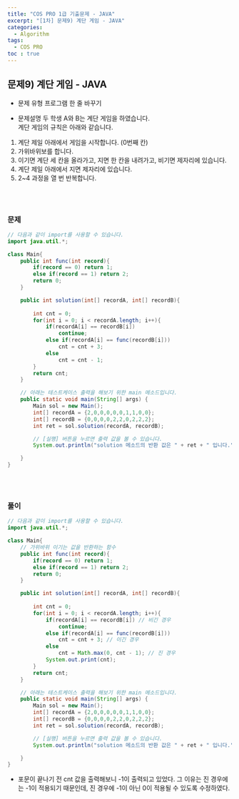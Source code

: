 ```yaml
---
title: "COS PRO 1급 기출문제 - JAVA"
excerpt: "[1차] 문제9) 계단 게임 - JAVA"
categories: 
  - Algorithm 
tags: 
  - COS PRO
toc : true
---
```


## 문제9) 계단 게임 - JAVA

- 문제 유형
프로그램 한 줄 바꾸기

- 문제설명
두 학생 A와 B는 계단 게임을 하였습니다.<br>
계단 게임의 규칙은 아래와 같습니다.<br>

1. 계단 제일 아래에서 게임을 시작합니다. (0번째 칸)
2. 가위바위보를 합니다.
3. 이기면 계단 세 칸을 올라가고, 지면 한 칸을 내려가고, 비기면 제자리에 있습니다.
4. 계단 제일 아래에서 지면 제자리에 있습니다.
5. 2~4 과정을 열 번 반복합니다.

<br><br>

### 문제 

``` java
// 다음과 같이 import를 사용할 수 있습니다.
import java.util.*;

class Main{
    public int func(int record){
        if(record == 0) return 1;
        else if(record == 1) return 2;
        return 0;
    }

	public int solution(int[] recordA, int[] recordB){
        
        int cnt = 0;
        for(int i = 0; i < recordA.length; i++){
            if(recordA[i] == recordB[i])
                continue;
            else if(recordA[i] == func(recordB[i]))
                cnt = cnt + 3;
            else
                cnt = cnt - 1;
        }
        return cnt;
    }

	// 아래는 테스트케이스 출력을 해보기 위한 main 메소드입니다.
    public static void main(String[] args) {
        Main sol = new Main();
        int[] recordA = {2,0,0,0,0,0,1,1,0,0};
        int[] recordB = {0,0,0,0,2,2,0,2,2,2};
        int ret = sol.solution(recordA, recordB);

        // [실행] 버튼을 누르면 출력 값을 볼 수 있습니다.
        System.out.println("solution 메소드의 반환 값은 " + ret + " 입니다.");

    }
}
```
<br/><br/>

### 풀이

``` java
// 다음과 같이 import를 사용할 수 있습니다.
import java.util.*;

class Main{
	// 가위바위 이기는 값을 반환하는 함수
    public int func(int record){
        if(record == 0) return 1;
        else if(record == 1) return 2;
        return 0;
    }

	public int solution(int[] recordA, int[] recordB){
        
        int cnt = 0;
        for(int i = 0; i < recordA.length; i++){
            if(recordA[i] == recordB[i]) // 비긴 경우
                continue;
            else if(recordA[i] == func(recordB[i]))
                cnt = cnt + 3; // 이긴 경우
            else
                cnt = Math.max(0, cnt - 1); // 진 경우
			System.out.print(cnt);
        }
        return cnt;
    }

	// 아래는 테스트케이스 출력을 해보기 위한 main 메소드입니다.
    public static void main(String[] args) {
        Main sol = new Main();
        int[] recordA = {2,0,0,0,0,0,1,1,0,0};
        int[] recordB = {0,0,0,0,2,2,0,2,2,2};
        int ret = sol.solution(recordA, recordB);

        // [실행] 버튼을 누르면 출력 값을 볼 수 있습니다.
        System.out.println("solution 메소드의 반환 값은 " + ret + " 입니다.");

    }
}
```

- 포문이 끝나기 전 cnt 값을 출력해보니 -1이 출력되고 있었다. 그 이유는 진 경우에는 -1이 적용되기 때문인데, 진 경우에 -1이 아닌 0이 적용될 수 있도록 수정하였다.

<br/><br/>